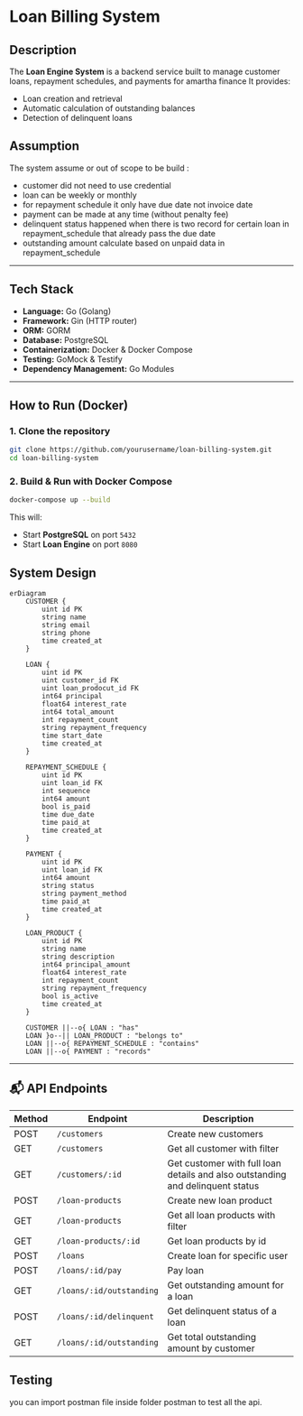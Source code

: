 # Loan Billing System

## Description
The **Loan Engine System** is a backend service built to manage customer loans, repayment schedules, and payments for amartha finance
It provides:
- Loan creation and retrieval
- Automatic calculation of outstanding balances
- Detection of delinquent loans

## Assumption
The system assume or out of scope to be build :
- customer did not need to use credential
- loan can be weekly or monthly
- for repayment schedule it only have due date not invoice date
- payment can be made at any time (without penalty fee)
- delinquent status happened when there is two record for certain loan in repayment_schedule that already pass the due date
- outstanding amount calculate based on unpaid data in repayment_schedule

---

## Tech Stack
- **Language:** Go (Golang)
- **Framework:** Gin (HTTP router)
- **ORM:** GORM
- **Database:** PostgreSQL
- **Containerization:** Docker & Docker Compose
- **Testing:** GoMock & Testify
- **Dependency Management:** Go Modules

---

## How to Run (Docker)
### 1. Clone the repository
```bash
git clone https://github.com/yourusername/loan-billing-system.git
cd loan-billing-system
```

### 2. Build & Run with Docker Compose
```bash
docker-compose up --build
```

This will:
- Start **PostgreSQL** on port `5432`
- Start **Loan Engine** on port `8080`

## System Design

```mermaid
erDiagram
    CUSTOMER {
        uint id PK
        string name
        string email
        string phone
        time created_at
    }

    LOAN {
        uint id PK
        uint customer_id FK
        uint loan_prodocut_id FK
        int64 principal
        float64 interest_rate
        int64 total_amount
        int repayment_count
        string repayment_frequency
        time start_date
        time created_at
    }

    REPAYMENT_SCHEDULE {
        uint id PK
        uint loan_id FK
        int sequence
        int64 amount
        bool is_paid
        time due_date
        time paid_at
        time created_at
    }

    PAYMENT {
        uint id PK
        uint loan_id FK
        int64 amount
        string status
        string payment_method
        time paid_at
        time created_at
    }

    LOAN_PRODUCT {
        uint id PK
        string name
        string description
        int64 principal_amount
        float64 interest_rate
        int repayment_count
        string repayment_frequency
        bool is_active
        time created_at
    }

    CUSTOMER ||--o{ LOAN : "has"
    LOAN }o--|| LOAN_PRODUCT : "belongs to"
    LOAN ||--o{ REPAYMENT_SCHEDULE : "contains"
    LOAN ||--o{ PAYMENT : "records"
```
---

## 📬 API Endpoints
| Method | Endpoint                 | Description                                                                    |
|--------|--------------------------|--------------------------------------------------------------------------------|
| POST   | `/customers`             | Create new customers                                                           |
| GET    | `/customers`             | Get all customer with filter                                                   |
| GET    | `/customers/:id`         | Get customer with full loan details and also outstanding and delinquent status |
| POST   | `/loan-products`         | Create new loan product                                                        |
| GET    | `/loan-products`         | Get all loan products with filter                                              |
| GET    | `/loan-products/:id`     | Get loan products by id                                                        |
| POST   | `/loans`                 | Create loan for specific user                                                  |
| POST   | `/loans/:id/pay`         | Pay loan                                                                       |
| GET    | `/loans/:id/outstanding` | Get outstanding amount for a loan                                              |
| POST   | `/loans/:id/delinquent`  | Get delinquent status of a loan                                                |
| GET    | `/loans/:id/outstanding` | Get total outstanding amount by customer                                       |

## Testing
you can import postman file inside folder postman to test all the api.
